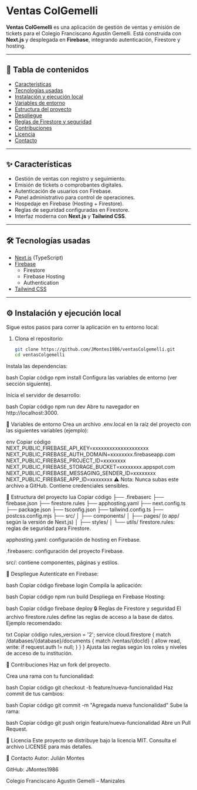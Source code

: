 # Ventas ColGemelli

**Ventas ColGemelli** es una aplicación de gestión de ventas y emisión de tickets para el Colegio Franciscano Agustín Gemelli. Está construida con **Next.js** y desplegada en **Firebase**, integrando autenticación, Firestore y hosting.

---

## 📑 Tabla de contenidos

- [Características](#-características)  
- [Tecnologías usadas](#-tecnologías-usadas)  
- [Instalación y ejecución local](#-instalación-y-ejecución-local)  
- [Variables de entorno](#-variables-de-entorno)  
- [Estructura del proyecto](#-estructura-del-proyecto)  
- [Despliegue](#-despliegue)  
- [Reglas de Firestore y seguridad](#-reglas-de-firestore-y-seguridad)  
- [Contribuciones](#-contribuciones)  
- [Licencia](#-licencia)  
- [Contacto](#-contacto)

---

## ✨ Características

- Gestión de ventas con registro y seguimiento.  
- Emisión de tickets o comprobantes digitales.  
- Autenticación de usuarios con Firebase.  
- Panel administrativo para control de operaciones.  
- Hospedaje en Firebase (Hosting + Firestore).  
- Reglas de seguridad configuradas en Firestore.  
- Interfaz moderna con **Next.js** y **Tailwind CSS**.  

---

## 🛠 Tecnologías usadas

- [Next.js](https://nextjs.org/) (TypeScript)  
- [Firebase](https://firebase.google.com/)  
  - Firestore  
  - Firebase Hosting  
  - Authentication  
- [Tailwind CSS](https://tailwindcss.com/)  

---

## ⚙️ Instalación y ejecución local

Sigue estos pasos para correr la aplicación en tu entorno local:

1. Clona el repositorio:
   ```bash
   git clone https://github.com/JMontes1986/ventasColgemelli.git
   cd ventasColgemelli
Instala las dependencias:

bash
Copiar código
npm install
Configura las variables de entorno (ver sección siguiente).

Inicia el servidor de desarrollo:

bash
Copiar código
npm run dev
Abre tu navegador en http://localhost:3000.

🔑 Variables de entorno
Crea un archivo .env.local en la raíz del proyecto con las siguientes variables (ejemplo):

env
Copiar código
NEXT_PUBLIC_FIREBASE_API_KEY=xxxxxxxxxxxxxxxxxxxx
NEXT_PUBLIC_FIREBASE_AUTH_DOMAIN=xxxxxxxx.firebaseapp.com
NEXT_PUBLIC_FIREBASE_PROJECT_ID=xxxxxxxx
NEXT_PUBLIC_FIREBASE_STORAGE_BUCKET=xxxxxxxx.appspot.com
NEXT_PUBLIC_FIREBASE_MESSAGING_SENDER_ID=xxxxxxxx
NEXT_PUBLIC_FIREBASE_APP_ID=xxxxxxxx
⚠️ Nota: Nunca subas este archivo a GitHub. Contiene credenciales sensibles.

📂 Estructura del proyecto
lua
Copiar código
├── .firebaserc
├── firebase.json
├── firestore.rules
├── apphosting.yaml
├── next.config.ts
├── package.json
├── tsconfig.json
├── tailwind.config.ts
├── postcss.config.mjs
├── src/
│   ├── components/
│   ├── pages/  (o app/ según la versión de Next.js)
│   ├── styles/
│   └── utils/
firestore.rules: reglas de seguridad para Firestore.

apphosting.yaml: configuración de hosting en Firebase.

.firebaserc: configuración del proyecto Firebase.

src/: contiene componentes, páginas y estilos.

🚀 Despliegue
Autentícate en Firebase:

bash
Copiar código
firebase login
Compila la aplicación:

bash
Copiar código
npm run build
Despliega en Firebase Hosting:

bash
Copiar código
firebase deploy
🔒 Reglas de Firestore y seguridad
El archivo firestore.rules define las reglas de acceso a la base de datos.
Ejemplo recomendado:

txt
Copiar código
rules_version = '2';
service cloud.firestore {
  match /databases/{database}/documents {
    match /ventas/{docId} {
      allow read, write: if request.auth != null;
    }
  }
}
Ajusta las reglas según los roles y niveles de acceso de tu institución.

🤝 Contribuciones
Haz un fork del proyecto.

Crea una rama con tu funcionalidad:

bash
Copiar código
git checkout -b feature/nueva-funcionalidad
Haz commit de tus cambios:

bash
Copiar código
git commit -m "Agregada nueva funcionalidad"
Sube la rama:

bash
Copiar código
git push origin feature/nueva-funcionalidad
Abre un Pull Request.

📜 Licencia
Este proyecto se distribuye bajo la licencia MIT.
Consulta el archivo LICENSE para más detalles.

📧 Contacto
Autor: Julián Montes

GitHub: JMontes1986

Colegio Franciscano Agustín Gemelli – Manizales
